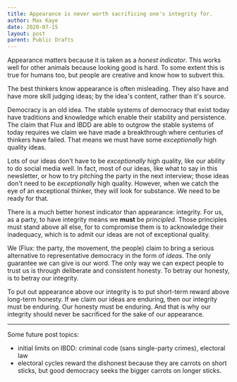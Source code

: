 ```yaml
---
title: Appearance is never worth sacrificing one's integrity for.
author: Max Kaye
date: 2020-07-15
layout: post
parent: Public Drafts
---
```


Appearance matters because it is taken as a *honest indicator*. This works well for other animals because looking good is hard. To some extent this is true for humans too, but people are creative and know how to subvert this.

The best thinkers know appearance is often misleading. They also have and have more skill judging ideas; by the idea's content, rather than it's source.

Democracy is an old idea. The stable systems of democracy that exist today have traditions and knowledge which enable their stability and persistence. The claim that Flux and IBDD are able to outgrow the stable systems of today requires we claim we have made a breakthrough where centuries of thinkers have failed. That means we must have some *exceptionally* high quality ideas.

Lots of our ideas don't have to be *exceptionally* high quality, like our ability to do social media well. In fact, most of our ideas, like what to say in this newsletter, or how to try pitching the party in the next interview; those ideas don't need to be *exceptionally* high quality. However, when we catch the eye of an exceptional thinker, they will look for substance. We need to be ready for that.

There is a much better honest indicator than appearance: integrity. For us, as a party, to have integrity means we **must** be *principled*. Those principles must stand above all else, for to compromise them is to acknowledge their inadequacy, which is to admit our ideas are not of exceptional quality.

We (Flux: the party, the movement, the people) claim to bring a serious alternative to representative democracy in the form of *ideas*. The only guarantee we can give is our word. The only way we can expect people to trust us is through deliberate and consistent honesty. To betray our honesty, is to betray our integrity.

To put out appearance above our integrity is to put short-term reward above long-term honesty. If we claim our ideas are enduring, then our integrity must be enduring. Our honesty must be enduring. And that is why our integrity should never be sacrificed for the sake of our appearance.

------

Some future post topics:

* initial limits on IBDD: criminal code (sans single-party crimes), electoral law
* electoral cycles reward the dishonest because they are carrots on short sticks, but good democracy seeks the bigger carrots on longer sticks.
